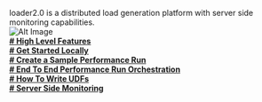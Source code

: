 loader2.0 is a distributed load generation platform with server side monitoring capabilities.<br>
![Alt Image](https://github.com/Flipkart/loader2.0/raw/master/arch.jpg)<br>
[**# High Level Features**](https://github.com/Flipkart/loader2.0/wiki/Features)<br>
[**# Get Started Locally**](https://github.com/Flipkart/loader2.0/wiki/Getting-Started-Locally)<br>
[**# Create a Sample Performance Run**](https://github.com/Flipkart/loader2.0/wiki/Sample-Run)<br>
[**# End To End Performance Run Orchestration**](https://github.com/Flipkart/loader2.0/wiki/End-To-End-Working)<br>
[**# How To Write UDFs**](https://github.com/Flipkart/loader2.0/wiki/How-to-write-UDF)<br>
[**# Server Side Monitoring**](https://github.com/Flipkart/loader2.0/wiki/Monitoring-Service)<br>
